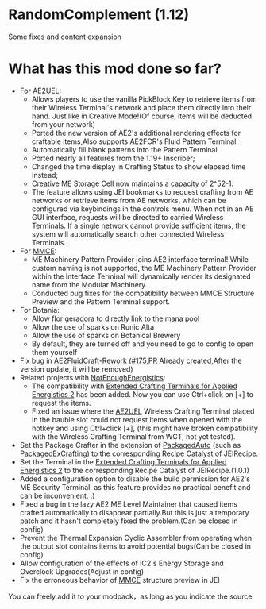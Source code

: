 # RandomComplement (1.12)

Some fixes and content expansion

# What has this mod done so far?

 - For [AE2UEL](https://github.com/AE2-UEL/Applied-Energistics-2):
   - Allows players to use the vanilla PickBlock Key to retrieve items from their Wireless Terminal's network and place them directly into their hand. Just like in Creative Mode!(Of course, items will be deducted from your network)
   - Ported the new version of AE2's additional rendering effects for craftable items,Also supports AE2FCR's Fluid Pattern Terminal.
   - Automatically fill blank patterns into the Pattern Terminal.
   - Ported nearly all features from the 1.19+ Inscriber; 
   - Changed the time display in Crafting Status to show elapsed time instead; 
   - Creative ME Storage Cell now maintains a capacity of 2^52-1.
   - The feature allows using JEI bookmarks to request crafting from AE networks or retrieve items from AE networks, which can be configured via keybindings in the controls menu. When not in an AE GUI interface, requests will be directed to carried Wireless Terminals. If a single network cannot provide sufficient items, the system will automatically search other connected Wireless Terminals.
 - For [MMCE](https://github.com/NovaEngineering-Source/ModularMachinery-Community-Edition):
   - ME Machinery Pattern Provider joins AE2 interface terminal! While custom naming is not supported, the ME Machinery Pattern Provider within the Interface Terminal will dynamically render its designated name from the Modular Machinery.
   - Conducted bug fixes for the compatibility between MMCE Structure Preview and the Pattern Terminal support.
 - For Botania:
   - Allow flor geradora to directly link to the mana pool
   - Allow the use of sparks on Runic Alta
   - Allow the use of sparks on Botanical Brewery
   - By default, they are turned off and you need to go to config to open them yourself
 - Fix bug in [AE2FluidCraft-Rework](https://github.com/Circulate233/AE2FluidCraft-Rework) ([#175](https://github.com/AE2-UEL/AE2FluidCraft-Rework/issues/175),PR Already created,After the version update, it will be removed)
 - Related projects with [NotEnoughEnergistics](https://github.com/vfyjxf/NotEnoughEnergistics):
   - The compatibility with [Extended Crafting Terminals for Applied Energistics 2](https://github.com/0xC4DE/Extended-Crafting-Terminals-For-AE2) has been added. Now you can use Ctrl+click on [+] to request the items.
   - Fixed an issue where the [AE2UEL](https://github.com/AE2-UEL/Applied-Energistics-2) Wireless Crafting Terminal placed in the bauble slot could not request items when opened with the hotkey and using Ctrl+click [+], (this might have broken compatibility with the Wireless Crafting Terminal from WCT, not yet tested).
 - Set the Package Crafter in the extension of [PackagedAuto](https://github.com/TheLMiffy1111/PackagedAuto) (such as [PackagedExCrafting](https://github.com/TheLMiffy1111/PackagedExCrafting)) to the corresponding Recipe Catalyst of JEIRecipe.
 - Set the Terminal in the [Extended Crafting Terminals for Applied Energistics 2](https://github.com/0xC4DE/Extended-Crafting-Terminals-For-AE2) to the corresponding Recipe Catalyst of JEIRecipe.(1.0.1)
- Added a configuration option to disable the build permission for AE2's ME Security Terminal, as this feature provides no practical benefit and can be inconvenient. :)
- Fixed a bug in the lazy AE2 ME Level Maintainer that caused items crafted automatically to disappear partially.But this is just a temporary patch and it hasn't completely fixed the problem.(Can be closed in config)
- Prevent the Thermal Expansion Cyclic Assembler from operating when the output slot contains items to avoid potential bugs(Can be closed in config)
- Allow configuration of the effects of IC2's Energy Storage and Overclock Upgrades(Adjust in config)
- Fix the erroneous behavior of [MMCE](https://github.com/NovaEngineering-Source/ModularMachinery-Community-Edition) structure preview in JEI

You can freely add it to your modpack，as long as you indicate the source
